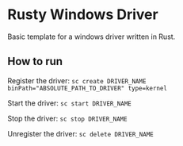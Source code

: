# Rusty Windows Driver

Basic template for a windows driver written in Rust.

## How to run

Register the driver:
`sc create DRIVER_NAME binPath="ABSOLUTE_PATH_TO_DRIVER" type=kernel`

Start the driver:
`sc start DRIVER_NAME`

Stop the driver:
`sc stop DRIVER_NAME`

Unregister the driver:
`sc delete DRIVER_NAME`
